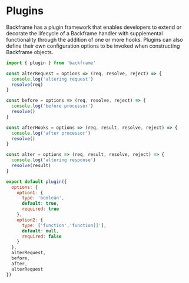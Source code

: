 # Plugins
Backframe has a plugin framework that enables developers to extend or decorate
the lifecycle of a Backframe handler with supplemental functionality through
the addition of one or more hooks. Plugins can also define their own configuration
options to be invoked when constructing Backframe objects.

```Javascript
import { plugin } from 'backframe'

const alterRequest = options => (req, resolve, reject) => {
  console.log('altering request')
  resolve(req)
}

const before = options => (req, resolve, reject) => {
  console.log('before processor')
  resolve()
}

const afterHooks = options => (req, result, resolve, reject) => {
  console.log('after processor')
  resolve()
}

const alter = options => (req, result, resolve, reject) => {
  console.log('altering response')
  resolve(result)
}

export default plugin({
  options: {
    option1: {
      type: 'boolean',
      default: true,
      required: true
    },
    option2: {
      type: ['function','function[]'],
      default: null,
      required: false
    }
  },
  alterRequest,
  before,
  after,
  alterRequest
})
```
